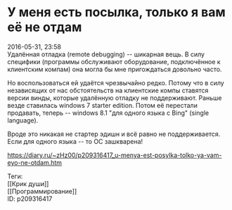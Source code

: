 У меня есть посылка, только я вам её не отдам
==============================================

   
 2016-05-31, 23:58   
  Удалённая отладка (remote debugging) -- шикарная вещь. В силу специфики (программы обслуживают оборудование, подключённое к клиентским компам) она могла бы мне пригождаться довольно часто.   
   
 Но воспользоваться ей удаётся чрезвычайно редко. Потому что в силу независящих от нас обстоятельств на клиентские компы ставятся версии винды, которые удалённую отладку не поддерживают. Раньше везде ставилась windows 7 starter edition. Потом её перестали продавать, теперь -- windows 8.1 "для одного языка с Bing" (single language).   
   
 Вроде это никакая не стартер эдишн и всё равно не поддерживается. Если для одного языка -- то ОС зашкварена!   
    
 <https://diary.ru/~zHz00/p209316417_u-menya-est-posylka-tolko-ya-vam-eyo-ne-otdam.htm>   
   
 Теги:   
 [[Крик души]]   
 [[Программирование]]   
 ID: p209316417